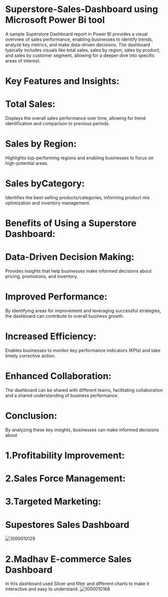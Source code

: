 # Superstore-Sales-Dashboard using Microsoft Power Bi tool
A sample Superstore Dashboard report in Power BI provides a visual overview of sales performance, enabling businesses to identify trends, analyze key metrics, and make data-driven decisions. The dashboard typically includes visuals like total sales, sales by region, sales by product, and sales by customer segment, allowing for a deeper dive into specific areas of interest. 
# Key Features and Insights:
# Total Sales:
Displays the overall sales performance over time, allowing for trend identification and comparison to previous periods. 
# Sales by Region:
Highlights top-performing regions and enabling businesses to focus on high-potential areas. 
# Sales byCategory:
Identifies the best-selling products/categories, informing product mix optimization and inventory management.
# Benefits of Using a Superstore Dashboard:
# Data-Driven Decision Making:
Provides insights that help businesses make informed decisions about pricing, promotions, and inventory.
# Improved Performance:
By identifying areas for improvement and leveraging successful strategies, the dashboard can contribute to overall business growth.
# Increased Efficiency:
Enables businesses to monitor key performance indicators (KPIs) and take timely corrective action.
# Enhanced Collaboration:
The dashboard can be shared with different teams, facilitating collaboration and a shared understanding of business performance.
# Conclusion:
By analyzing these key insights, businesses can make informed decisions about 
# 1.Profitability Improvement:
# 2.Sales Force Management:
# 3.Targeted Marketing:
# Supestores Sales Dashboard 
![1000010129](https://github.com/user-attachments/assets/a4ba05e3-c18a-4155-b81d-e6051b522a66)


# 2.Madhav E-commerce Sales Dashboard 
In this dashboard used Slicer and filter and different charts to make it interactive and easy to understand. 
![1000010168](https://github.com/user-attachments/assets/1837b7ac-61b0-4ed7-abc4-11dc24624e2a)
